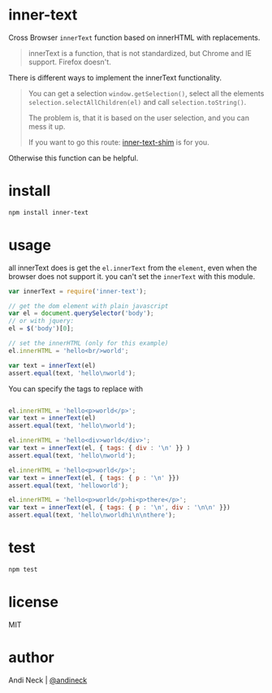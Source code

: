 # inner-text

Cross Browser `innerText` function based on innerHTML with replacements.

> innerText is a function, that is not standardized, but Chrome and IE support. Firefox doesn't.

There is different ways to implement the innerText functionality.

> You can get a selection `window.getSelection()`, select all the elements  `selection.selectAllChildren(el)` and call `selection.toString()`.
>
> The problem is, that it is based on the user selection, and you can mess it up.
>
> If you want to go this route: [inner-text-shim](https://github.com/intesso/inner-text-shim) is for you.

Otherwise this function can be helpful.

# install
```sh
npm install inner-text
```

# usage

all innerText does is get the `el.innerText` from the `element`, even when the browser does not support it.
you can't set the `innerText` with this module.

```js
var innerText = require('inner-text');

// get the dom element with plain javascript
var el = document.querySelector('body');
// or with jquery:
el = $('body')[0];

// set the innerHTML (only for this example)
el.innerHTML = 'hello<br/>world';

var text = innerText(el)
assert.equal(text, 'hello\nworld');

```

You can specify the tags to replace with

```js

el.innerHTML = 'hello<p>world</p>';
var text = innerText(el)
assert.equal(text, 'hello\nworld');

el.innerHTML = 'hello<div>world</div>';
var text = innerText(el, { tags: { div : '\n' }} )
assert.equal(text, 'hello\nworld');

el.innerHTML = 'hello<p>world</p>';
var text = innerText(el, { tags: { p : '\n' }})
assert.equal(text, 'helloworld');

el.innerHTML = 'hello<p>world</p>hi<p>there</p>';
var text = innerText(el, { tags: { p : '\n', div : '\n\n' }})
assert.equal(text, 'hello\nworldhi\n\nthere');

```

# test
```sh
npm test
```

# license
MIT

# author
Andi Neck | [@andineck](https://twitter.com/andineck)
